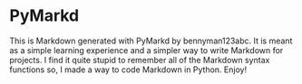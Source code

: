 # PyMarkd
This is Markdown generated with PyMarkd by bennyman123abc.
It is meant as a simple learning experience and a simpler way to write Markdown for projects.
I find it quite stupid to remember all of the Markdown syntax functions so, I made a way to
code Markdown in Python. Enjoy!

